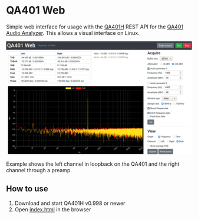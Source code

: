 # QA401 Web

Simple web interface for usage with the [QA401H](https://github.com/QuantAsylum/QA401H) REST API for the [QA401 Audio Analyzer](https://quantasylum.com/products/qa401-audio-analyzer). This allows a visual interface on Linux.

![Screenshot](img/qa401w.png)

Example shows the left channel in loopback on the QA401 and the right channel through a preamp.


## How to use

1. Download and start QA401H v0.998 or newer
2. Open [index.html](index.html) in the browser
